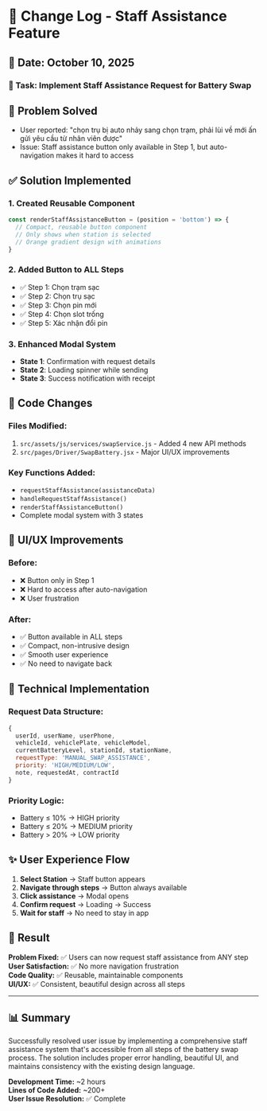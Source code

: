 # 🔄 Change Log - Staff Assistance Feature

## 📅 Date: October 10, 2025

### 🎯 Task: Implement Staff Assistance Request for Battery Swap

## 🏁 Problem Solved
- User reported: "chọn trụ bị auto nhảy sang chọn trạm, phải lùi về mới ấn gửi yêu cầu từ nhân viên được"
- Issue: Staff assistance button only available in Step 1, but auto-navigation makes it hard to access

## ✅ Solution Implemented

### 1. Created Reusable Component
```javascript
const renderStaffAssistanceButton = (position = 'bottom') => {
  // Compact, reusable button component
  // Only shows when station is selected
  // Orange gradient design with animations
}
```

### 2. Added Button to ALL Steps
- ✅ Step 1: Chọn trạm sạc
- ✅ Step 2: Chọn trụ sạc  
- ✅ Step 3: Chọn pin mới
- ✅ Step 4: Chọn slot trống
- ✅ Step 5: Xác nhận đổi pin

### 3. Enhanced Modal System
- **State 1**: Confirmation with request details
- **State 2**: Loading spinner while sending
- **State 3**: Success notification with receipt

## 📝 Code Changes

### Files Modified:
1. `src/assets/js/services/swapService.js` - Added 4 new API methods
2. `src/pages/Driver/SwapBattery.jsx` - Major UI/UX improvements

### Key Functions Added:
- `requestStaffAssistance(assistanceData)`
- `handleRequestStaffAssistance()`
- `renderStaffAssistanceButton()`
- Complete modal system with 3 states

## 🎨 UI/UX Improvements

### Before:
- ❌ Button only in Step 1
- ❌ Hard to access after auto-navigation
- ❌ User frustration

### After:
- ✅ Button available in ALL steps
- ✅ Compact, non-intrusive design
- ✅ Smooth user experience
- ✅ No need to navigate back

## 🔧 Technical Implementation

### Request Data Structure:
```javascript
{
  userId, userName, userPhone,
  vehicleId, vehiclePlate, vehicleModel,
  currentBatteryLevel, stationId, stationName,
  requestType: 'MANUAL_SWAP_ASSISTANCE',
  priority: 'HIGH/MEDIUM/LOW',
  note, requestedAt, contractId
}
```

### Priority Logic:
- Battery ≤ 10% → HIGH priority
- Battery ≤ 20% → MEDIUM priority  
- Battery > 20% → LOW priority

## ✨ User Experience Flow

1. **Select Station** → Staff button appears
2. **Navigate through steps** → Button always available
3. **Click assistance** → Modal opens
4. **Confirm request** → Loading → Success
5. **Wait for staff** → No need to stay in app

## 🚀 Result

**Problem Fixed:** ✅ Users can now request staff assistance from ANY step  
**User Satisfaction:** ✅ No more navigation frustration  
**Code Quality:** ✅ Reusable, maintainable components  
**UI/UX:** ✅ Consistent, beautiful design across all steps

---

## 📊 Summary
Successfully resolved user issue by implementing a comprehensive staff assistance system that's accessible from all steps of the battery swap process. The solution includes proper error handling, beautiful UI, and maintains consistency with the existing design language.

**Development Time:** ~2 hours  
**Lines of Code Added:** ~200+  
**User Issue Resolution:** ✅ Complete